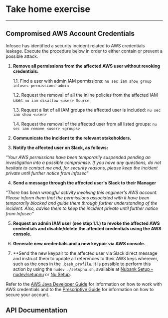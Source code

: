 # Take home exercise

-------

## Compromised AWS Account Credentials

Infosec has identified a security incident related to AWS credentials leakage. Execute the procedure below in order to either contain or prevent a possible attack.


1. **Remove all permissions from the affected AWS user without revoking credentials:**

   1.1. Find a user with admin IAM permissions:
```nu sec iam show group infosec-permissions-admin```

   1.2. Request the removal of all the inline policies from the affected IAM user:
```nu iam disallow <user> Source```

   1.3. Request a list of all IAM groups the affected user is included:
   ```nu sec iam show <user>```
   
   1.4. Request the removal of the affected user from all listed groups:
   ```nu sec iam remove <user> <groups>```


2. **Communicate the incident to the relevant stakeholders.**

3. **Notify the affected user on Slack, as follows:**

*"Your AWS permissions have been temporarily suspended pending an investigation into a possible compromise. If you have any questions, do not hesitate to contact me and, for security reasons, please keep the incident private until further notice from Infosec"*


4. **Send a message through the affected user's Slack to their Manager**

*"There has been wrongful activity involving this engineer's AWS account. Please inform them that the permissions associated with it have been temporarily blocked and guide them through further understanding of the incident. Also, advise them to keep the incident private until further notice from Infosec"*

5. **Request an admin IAM user (see step 1.1.) to revoke the affected AWS credentials and disable/delete the affected credentials using the AWS console.**

6. **Generate new credentials and a new keypair via AWS console.**

7. **Send the new keypair to the affected user via Slack direct message and instruct them to update all references to their AWS keys wherever, such as the ones in the `.bash_profile`. It is possible to perform this action by using the `nudev ./setupnu.sh`, available at [Nubank Setup - nudev/setupnu](https://github.com/nubank/nudev/blob/master/setupnu.sh) or [Nu Setup](https://github.com/nubank/nu-setup).

Refer to the [AWS Java Developer Guide](https://docs.aws.amazon.com/sdk-for-java/v1/developer-guide/credentials.html) for information on how to work with AWS credentials and to the [Prescriptive Guide](https://docs.aws.amazon.com/prescriptive-guidance/latest/aws-startup-security-baseline/controls-acct.html) for information on how to secure your account.



## API Documentation
